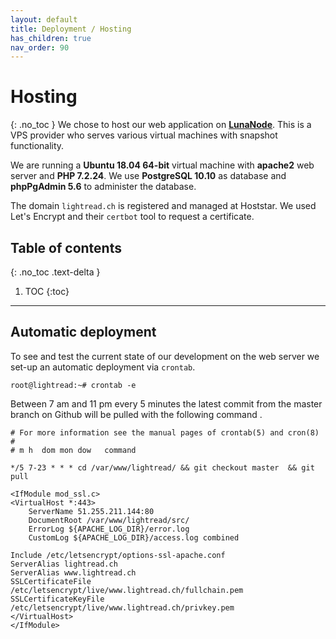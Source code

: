 ```yaml
---
layout: default
title: Deployment / Hosting
has_children: true
nav_order: 90
---
```

# Hosting
{: .no_toc }
We chose to host our web application on [**LunaNode**](https://www.lunanode.com/). This is a VPS provider who serves various virtual machines with snapshot functionality.

We are running a **Ubuntu 18.04 64-bit** virtual machine with **apache2** web server and **PHP 7.2.24**. We use **PostgreSQL 10.10** as database and **phpPgAdmin 5.6** to administer the database.

The domain `lightread.ch` is registered and managed at Hoststar. We used Let's Encrypt and their `certbot` tool to request a certificate.  


## Table of contents
{: .no_toc .text-delta }

1. TOC
{:toc}

---




## Automatic deployment
To see and test the current state of our development on the web server we set-up an automatic deployment via `crontab`.  

```
root@lightread:~# crontab -e
```

Between 7 am and 11 pm every 5 minutes the latest commit from the master branch on Github will be pulled with the following command .

```
# For more information see the manual pages of crontab(5) and cron(8)
#
# m h  dom mon dow   command

*/5 7-23 * * * cd /var/www/lightread/ && git checkout master  && git pull

<IfModule mod_ssl.c>
<VirtualHost *:443>
    ServerName 51.255.211.144:80
    DocumentRoot /var/www/lightread/src/
    ErrorLog ${APACHE_LOG_DIR}/error.log
    CustomLog ${APACHE_LOG_DIR}/access.log combined

Include /etc/letsencrypt/options-ssl-apache.conf
ServerAlias lightread.ch
ServerAlias www.lightread.ch
SSLCertificateFile /etc/letsencrypt/live/www.lightread.ch/fullchain.pem
SSLCertificateKeyFile /etc/letsencrypt/live/www.lightread.ch/privkey.pem
</VirtualHost>
</IfModule>
```
